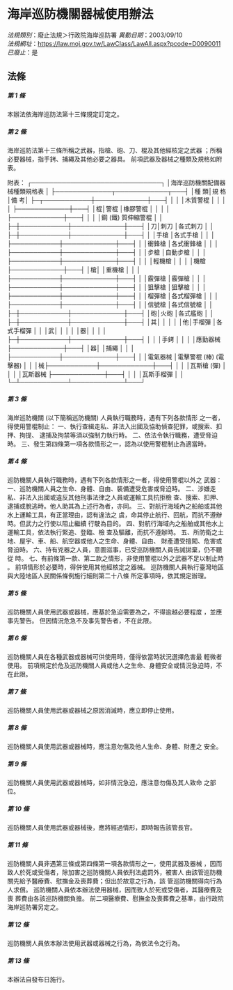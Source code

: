 # 海岸巡防機關器械使用辦法

*法規類別*：廢止法規＞行政院海岸巡防署
*異動日期*：2003/09/10  
*法規網址*：https://law.moj.gov.tw/LawClass/LawAll.aspx?pcode=D0090011
*已廢止*：是


## 法條
##### 第 1 條
本辦法依海岸巡防法第十三條規定訂定之。

##### 第 2 條
海岸巡防法第十三條所稱之武器，指槍、砲、刀、棍及其他經核定之武器
；所稱必要器械，指手銬、捕繩及其他必要之器具。
前項武器及器械之種類及規格如附表。

附表：
┌──────────────────────────────┐
│海岸巡防機關配備器械種類規格表                              │
├─────────────┬────────────┬───┤
│種                      類│規                    格│備  考│
├─┬───────────┼────────────┼───┤
│  │                      │木質警棍                │      │
│  │                      ├────────────┼───┤
│棍│警棍                  │橡膠警棍                │      │
│  │                      ├────────────┼───┤
│  │                      │鋼 (鐵) 質伸縮警棍      │      │
├─┼───────────┼────────────┼───┤
│刀│刺刀                  │各式刺刀                │      │
├─┼───────────┼────────────┼───┤
│  │手槍                  │各式手槍                │      │
│  ├───────────┼────────────┼───┤
│  │衝鋒槍                │各式衝鋒槍              │      │
│  ├───────────┼────────────┼───┤
│  │步槍                  │自動步槍                │      │
│  ├───────────┼────────────┼───┤
│  │                      │輕機槍                  │      │
│  │機槍                  ├────────────┼───┤
│槍│                      │重機槍                  │      │
│  ├───────────┼────────────┼───┤
│  │霰彈槍                │霰彈槍                  │      │
│  ├───────────┼────────────┼───┤
│  │狙擊槍                │狙擊槍                  │      │
│  ├───────────┼────────────┼───┤
│  │榴彈槍                │各式榴彈槍              │      │
│  ├───────────┼────────────┼───┤
│  │信號槍                │各式信號槍              │      │
├─┼───────────┼────────────┼───┤
│砲│火砲                  │各式艦砲                │      │
├─┼───────────┼────────────┼───┤
│其│                      │                        │      │
│他│手榴彈                │各式手榴彈              │      │
│武│                      │                        │      │
│器│                      │                        │      │
├─┼───────────┼────────────┼───┤
│  │                      │手銬                    │      │
│  │應勤器械              ├────────────┼───┤
│器│                      │捕繩                    │      │
│  ├───────────┼────────────┼───┤
│  │電氣器械              │電擊警棍 (棒) (電擊器)  │      │
│械├───────────┼────────────┼───┤
│  │                      │瓦斯槍 (彈)             │      │
│  │瓦斯器械              ├────────────┼───┤
│  │                      │瓦斯手榴彈              │      │
└─┴───────────┴────────────┴───┘

##### 第 3 條
海岸巡防機關 (以下簡稱巡防機關) 人員執行職務時，遇有下列各款情形
之一者，得使用警棍制止：
一、執行查緝走私、非法入出國及協助偵查犯罪，或搜索、扣押、拘提、
    逮捕及拘禁等須以強制力執行時。
二、依法令執行職務，遭受脅迫時。
三、發生第四條第一項各款情形之一，認為以使用警棍制止為適當時。


##### 第 4 條
巡防機關人員執行職務時，遇有下列各款情形之一者，得使用警棍以外之
武器：
一、巡防機關人員之生命、身體、自由、裝備遭受危害或脅迫時。
二、涉嫌走私、非法入出國或違反其他刑事法律之人員或運輸工具抗拒檢
    查、搜索、扣押、逮捕或脫逃時。他人助其為上述行為者，亦同。
三、對航行海域內之船舶或其他水上運輸工具，有正當理由，認有違法之
    虞，命其停止航行、回航，而抗不遵辦時。但武力之行使以阻止繼續
    行駛為目的。
四、對航行海域內之船舶或其他水上運輸工具，依法執行緊追、登臨、檢
    查及驅離，而抗不遵辦時。
五、所防衛之土地、屋宇、車、船、航空器或他人之生命、身體、自由、
    財產遭受擅闖、危害或脅迫時。
六、持有兇器之人員，意圖滋事，已受巡防機關人員告誡拋棄，仍不聽從
    時。
七、有前條第一款、第二款之情形，非使用警棍以外之武器不足以制止時
    。
前項情形於必要時，得併使用其他經核定之器械。
巡防機關人員執行臺灣地區與大陸地區人民關係條例施行細則第二十八條
所定事項時，依其規定辦理。


##### 第 5 條
巡防機關人員使用武器或器械，應基於急迫需要為之，不得逾越必要程度
，並應事先警告。
但因情況危急不及事先警告者，不在此限。

##### 第 6 條
巡防機關人員在各種武器或器械可供使用時，僅得依當時狀況選擇危害最
輕微者使用。
前項規定於危及巡防機關人員或他人之生命、身體安全或情況急迫時，不
在此限。

##### 第 7 條
巡防機關人員使用武器或器械之原因消滅時，應立即停止使用。

##### 第 8 條
巡防機關人員使用武器或器械時，應注意勿傷及他人生命、身體、財產之
安全。

##### 第 9 條
巡防機關人員使用武器或器械時，如非情況急迫，應注意勿傷及其人致命
之部位。

##### 第 10 條
巡防機關人員使用武器或器械後，應將經過情形，即時報告該管長官。

##### 第 11 條
巡防機關人員非遇第三條或第四條第一項各款情形之一，使用武器及器械
，因而致人於死或受傷者，除加害之巡防機關人員依刑法處罰外，被害人
由該管巡防機關先給予醫療費、慰撫金及喪葬費；但出於故意之行為，該
管巡防機關得向行為人求償。
巡防機關人員依本辦法使用器械，因而致人於死或受傷者，其醫療費及喪
葬費由各該巡防機關負擔。
前二項醫療費、慰撫金及喪葬費之基準，由行政院海岸巡防署另定之。


##### 第 12 條
巡防機關人員依本辦法使用武器或器械之行為，為依法令之行為。

##### 第 13 條
本辦法自發布日施行。


